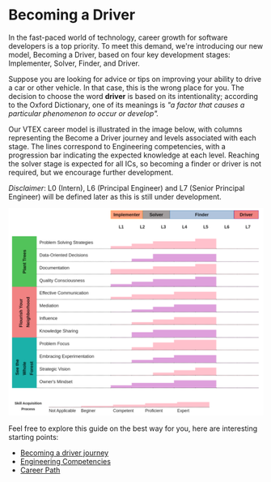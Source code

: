 # Becoming a Driver

In the fast-paced world of technology, career growth for software developers is a top priority. To meet this demand, we're introducing our new model, Becoming a Driver, based on four key development stages: Implementer, Solver, Finder, and Driver.

Suppose you are looking for advice or tips on improving your ability to drive a car or other vehicle. In that case, this is the wrong place for you. The decision to choose the word **driver** is based on its intentionality; according to the Oxford Dictionary, one of its meanings is _"a factor that causes a particular phenomenon to occur or develop"._

Our VTEX career model is illustrated in the image below, with columns representing the Become a Driver journey and levels associated with each stage. The lines correspond to Engineering competencies, with a progression bar indicating the expected knowledge at each level. Reaching the solver stage is expected for all ICs, so becoming a finder or driver is not required, but we encourage further development.

_Disclaimer_: L0 (Intern), L6 (Principal Engineer) and L7 (Senior Principal Engineer) will be defined later as this is still under development.

<picture>
  <source srcset="stairs-chart-dark.png" media="(prefers-color-scheme: dark)" />
  <img src="stairs-chart-light.png" alt="A description of the image" />
</picture>

Feel free to explore this guide on the best way for you, here are interesting starting points:

* [Becoming a driver journey](https://vtex.github.io/becoming-a-driver/journey.html)
* [Engineering Competencies](https://vtex.github.io/becoming-a-driver/competencies/)
* [Career Path](https://vtex.github.io/becoming-a-driver/career-path/)
